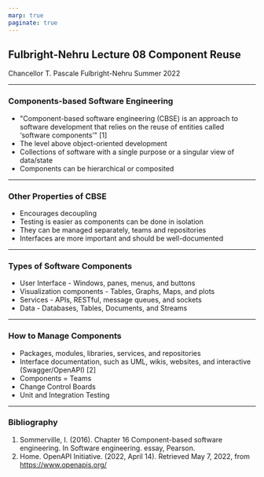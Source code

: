 ```yaml
---
marp: true
paginate: true
---
```


## Fulbright-Nehru Lecture 08 Component Reuse

Chancellor T. Pascale
Fulbright-Nehru
Summer 2022

-------------------------------

### Components-based Software Engineering

- "Component-based software engineering (CBSE) is an approach to software development that relies on the reuse of entities called ‘software components’" [1]
- The level above object-oriented development
- Collections of software with a single purpose or a singular view of data/state
- Components can be hierarchical or composited

-------------------------------

### Other Properties of CBSE

- Encourages decoupling
- Testing is easier as components can be done in isolation
- They can be managed separately, teams and repositories
- Interfaces are more important and should be well-documented

-------------------------------

### Types of Software Components

- User Interface - Windows, panes, menus, and buttons
- Visualization components - Tables, Graphs, Maps, and plots
- Services - APIs, RESTful, message queues, and sockets
- Data - Databases, Tables, Documents, and Streams

-------------------------------

### How to Manage Components

- Packages, modules, libraries, services, and repositories
- Interface documentation, such as UML, wikis, websites, and interactive (Swagger/OpenAPI) [2]
- Components = Teams
- Change Control Boards
- Unit and Integration Testing

-------------------------------

### Bibliography

1. Sommerville, I. (2016). Chapter 16 Component-based software engineering. In Software engineering. essay, Pearson.
2. Home. OpenAPI Initiative. (2022, April 14). Retrieved May 7, 2022, from https://www.openapis.org/